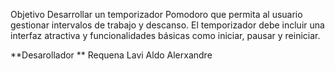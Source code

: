 Objetivo
Desarrollar un temporizador Pomodoro que permita al usuario gestionar intervalos de trabajo y descanso. El temporizador debe incluir una interfaz atractiva y funcionalidades básicas como iniciar, pausar y reiniciar.

**Desarollador **
Requena Lavi Aldo Alerxandre

